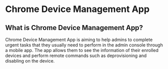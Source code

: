 # Chrome Device Management App

## What is Chrome Device Management App?
Chrome Device Management App is aiming to help admins to complete urgent tasks that they usually need to perform in the admin console through a mobile app. The app allows them to see the information of their enrolled devices and perform remote commands such as deprovisioning and disabling on the device. 

